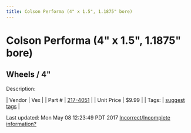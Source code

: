 ```yaml
---
title: Colson Performa (4" x 1.5", 1.1875" bore)
---
```


# Colson Performa (4" x 1.5", 1.1875" bore)
## Wheels / 4"
Description: 	 

| Vendor | Vex | 
| Part # | [217-4051](http://www.vexrobotics.com/vexpro/motion/wheels-and-hubs/colsonperforma.html) | 
| Unit Price | $9.99 | 
| Tags: | [suggest tags](https://docs.google.com/forms/d/e/1FAIpQLSeWyY8v3RgOty-MyWmh9U0iivNYN_molChYyS-0U-o-kOAv_g/viewform) | 

Last updated: Mon May 08 12:23:49 PDT 2017
 [Incorrect/Incomplete information?](https://docs.google.com/forms/d/e/1FAIpQLSeWyY8v3RgOty-MyWmh9U0iivNYN_molChYyS-0U-o-kOAv_g/viewform)